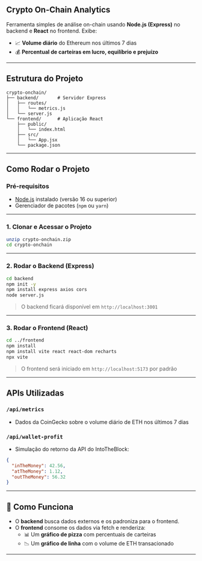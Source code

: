 ## Crypto On-Chain Analytics

Ferramenta simples de análise on-chain usando **Node.js (Express)** no backend e **React** no frontend. Exibe:

- 📈 **Volume diário** do Ethereum nos últimos 7 dias
- 💰 **Percentual de carteiras em lucro, equilíbrio e prejuízo**

---

## Estrutura do Projeto

```
crypto-onchain/
├── backend/       # Servidor Express
│   ├── routes/
│   │   └── metrics.js
│   └── server.js
└── frontend/      # Aplicação React
    ├── public/
    │   └── index.html
    ├── src/
    │   └── App.jsx
    └── package.json
```

---

## Como Rodar o Projeto

### Pré-requisitos

- [Node.js](https://nodejs.org/) instalado (versão 16 ou superior)
- Gerenciador de pacotes (`npm` ou `yarn`)

---

### 1. Clonar e Acessar o Projeto

```bash
unzip crypto-onchain.zip
cd crypto-onchain
```

---

### 2. Rodar o Backend (Express)

```bash
cd backend
npm init -y
npm install express axios cors
node server.js
```

> O backend ficará disponível em `http://localhost:3001`

---

### 3. Rodar o Frontend (React)

```bash
cd ../frontend
npm install
npm install vite react react-dom recharts
npx vite
```

> O frontend será iniciado em `http://localhost:5173` por padrão

---

## APIs Utilizadas

### `/api/metrics`
- Dados da CoinGecko sobre o volume diário de ETH nos últimos 7 dias

### `/api/wallet-profit`
- Simulação do retorno da API do IntoTheBlock:
```json
{
  "inTheMoney": 42.56,
  "atTheMoney": 1.12,
  "outTheMoney": 56.32
}
```

---

## 🧠 Como Funciona

- O **backend** busca dados externos e os padroniza para o frontend.
- O **frontend** consome os dados via fetch e renderiza:
  - 📊 Um **gráfico de pizza** com percentuais de carteiras
  - 📉 Um **gráfico de linha** com o volume de ETH transacionado

---
